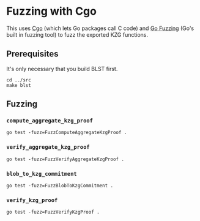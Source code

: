 # Fuzzing with Cgo

This uses [Cgo](https://go.dev/blog/cgo) (which lets Go packages call C code)
and [Go Fuzzing](https://go.dev/security/fuzz/) (Go's built in fuzzing tool) to
fuzz the exported KZG functions.

## Prerequisites

It's only necessary that you build BLST first.

```
cd ../src
make blst
```

## Fuzzing

### `compute_aggregate_kzg_proof`

```
go test -fuzz=FuzzComputeAggregateKzgProof .
```

### `verify_aggregate_kzg_proof`

```
go test -fuzz=FuzzVerifyAggregateKzgProof .
```

### `blob_to_kzg_commitment`

```
go test -fuzz=FuzzBlobToKzgCommitment .
```

### `verify_kzg_proof`

```
go test -fuzz=FuzzVerifyKzgProof .
```
